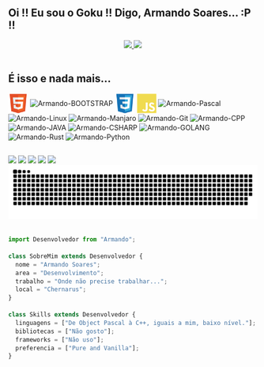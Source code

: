 ## Oi !! Eu sou o Goku !! Digo, Armando Soares... :P !!
<div align="center">
  <a href="https://github.com/armandosds">
  <img height="150em" src="https://github-readme-stats.vercel.app/api?username=armandosds&show_icons=true&theme=radical&include_all_commits=true&count_private=true"/>
  <img height="150em" src="https://github-readme-stats.vercel.app/api/top-langs/?username=armandosds&layout=compact&langs_count=7&theme=radical"/>
</div>
  
 <div style="display: inline-block"><br>
   <h2>É isso e nada mais...</h2>
 <img align="center" alt="Armando-HTML" height="40" width="40" src="https://raw.githubusercontent.com/devicons/devicon/master/icons/html5/html5-original.svg">
 <img align="center" alt="Armando-BOOTSTRAP" height="40" width="40" src="https://cdn.jsdelivr.net/gh/devicons/devicon/icons/bootstrap/bootstrap-plain-wordmark.svg" />
 <img align="center" alt="Armando-CSS" height="40" width="40" src="https://raw.githubusercontent.com/devicons/devicon/master/icons/css3/css3-original.svg">
 <img align="center" alt="Armando-Js" height="40" width="40" src="https://raw.githubusercontent.com/devicons/devicon/master/icons/javascript/javascript-plain.svg">
 <img align="center" alt="Armando-Pascal" height="40" width="40" src="https://upload.wikimedia.org/wikipedia/en/b/b2/Embarcadero_Delphi_10.4_Sydney_Product_Logo_and_Icon.svg">
 <img align="center" alt="Armando-Linux" height="40" width="40" src="https://cdn.jsdelivr.net/gh/devicons/devicon/icons/linux/linux-original.svg" />
 <img align="center" alt="Armando-Manjaro" height="40" width="40" src="https://brandeps.com/logo-download/M/Manjaro-logo-vector-01.svg" />
 <img align="center" alt="Armando-Git" height="40" width="40" src="https://upload.wikimedia.org/wikipedia/commons/3/3f/Git_icon.svg" />
 <img align="center" alt="Armando-CPP" height="40" width="40" src="https://upload.wikimedia.org/wikipedia/commons/thumb/1/18/ISO_C%2B%2B_Logo.svg/306px-ISO_C%2B%2B_Logo.svg.png?20170928190710" />
 <img align="center" alt="Armando-JAVA" height="40" width="40" src="https://cdn.jsdelivr.net/gh/devicons/devicon/icons/java/java-original-wordmark.svg" />
 <img align="center" alt="Armando-CSHARP" height="40" width="40" src="https://images.icon-icons.com/2415/PNG/512/csharp_plain_logo_icon_146577.png" />
 <img align="center" alt="Armando-GOLANG" height="40" width="40" src="https://cdn.jsdelivr.net/gh/devicons/devicon/icons/go/go-original.svg" />
 <img align="center" alt="Armando-Rust" height="40" width="40" src="https://upload.wikimedia.org/wikipedia/commons/thumb/d/d5/Rust_programming_language_black_logo.svg/106px-Rust_programming_language_black_logo.svg.png?20220508043311" />
 <img align="center" alt="Armando-Python" height="40" width="40" src="https://upload.wikimedia.org/wikipedia/commons/thumb/0/0a/Python.svg/48px-Python.svg.png" />
</div>

##

<div> 
  <a href="https://www.youtube.com/channel/UCmqPVLPXxFZ0RBn6REyldhA" target="_blank"><img src="https://img.shields.io/badge/YouTube-FF0000?style=for-the-badge&logo=youtube&logoColor=white" target="_blank"></a>
  <a href="https://instagram.com/armandoosoares" target="_blank"><img src="https://img.shields.io/badge/-Instagram-%23E4405F?style=for-the-badge&logo=instagram&logoColor=white" target="_blank"></a>
 	<a href="https://www.twitch.tv/armandosds" target="_blank"><img src="https://img.shields.io/badge/Twitch-9146FF?style=for-the-badge&logo=twitch&logoColor=white" target="_blank"></a>
  <a href = "mailto:armandosds@gmail.com"><img src="https://img.shields.io/badge/-Gmail-%23333?style=for-the-badge&logo=gmail&logoColor=white" target="_blank"></a>
  <a href="https://www.linkedin.com/in/armando-soares-88a35024/" target="_blank"><img src="https://img.shields.io/badge/-LinkedIn-%230077B5?style=for-the-badge&logo=linkedin&logoColor=white" target="_blank"></a>
</div>

<picture>
  <source media="(prefers-color-scheme: dark)" srcset="https://raw.githubusercontent.com/platane/platane/output/github-contribution-grid-snake-dark.svg">
  <source media="(prefers-color-scheme: light)" srcset="https://raw.githubusercontent.com/platane/platane/output/github-contribution-grid-snake.svg">
  <img alt="github contribution grid snake animation" src="https://raw.githubusercontent.com/platane/platane/output/github-contribution-grid-snake.svg">
</picture>

##

```js
import Desenvolvedor from "Armando";

class SobreMim extends Desenvolvedor {
  nome = "Armando Soares";
  area = "Desenvolvimento";
  trabalho = "Onde não precise trabalhar...";
  local = "Chernarus";
}

class Skills extends Desenvolvedor {
  linguagens = ["De Object Pascal à C++, iguais a mim, baixo nível."];
  bibliotecas = ["Não gosto"];
  frameworks = ["Não uso"];
  preferencia = ["Pure and Vanilla"];
}
```

